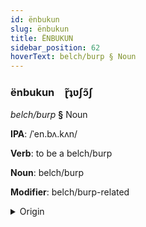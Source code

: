 ```yaml
---
id: ënbukun
slug: ënbukun
title: ËNBUKUN
sidebar_position: 62
hoverText: belch/burp § Noun
---
```


### ënbukun&emsp;<span kind="abugida">ɽ̃ʇʋʃɔ̃ʃ</span>

*belch/burp* **§** Noun

**IPA**: /ˈen.bʌ.kʌn/

**Verb**: to be a belch/burp

**Noun**: belch/burp

**Modifier**: belch/burp-related

<details>
    <summary>Origin</summary>
    Malayalam ഏമ്പക്കം ēmpakkaṁ /eːmbɐkkɐm/<br/>
    <em>Dravidian Language Family</em>
</details>